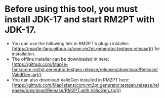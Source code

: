 # Before using this tool, you must install JDK-17 and start RM2PT with JDK-17.
* You can use the following link in RM2PT's plugin installer: [https://map1e-fans.github.io/com.rm2pt.generator.testgen.release]() for installation.
* The offline installer can be downloaded in here: [https://github.com/Map1e-fans/com.rm2pt.generator.testgen.release/releases/download/Release/ValidGen.jar]()
* You can also download ValidGen installed in RM2PT here:[https://github.com/Map1efans/com.rm2pt.generator.testgen.release/releases/download/Release/RM2PT.with.ValidGen.zip]()
